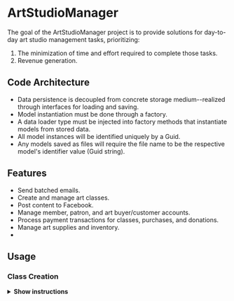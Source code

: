 # ArtStudioManager

<!---
<img src="https://ai.github.io/size-limit/logo.svg" align="right"
     alt="Size Limit logo by Anton Lovchikov" width="120" height="178">
-->

The goal of the ArtStudioManager project is to provide solutions for day-to-day art studio management tasks, prioritizing:
1. The minimization of time and effort required to complete those tasks.
2. Revenue generation.

## Code Architecture

* Data persistence is decoupled from concrete storage medium--realized through interfaces for loading and saving.
* Model instantiation must be done through a factory.
* A data loader type must be injected into factory methods that instantiate models from stored data.
* All model instances will be identified uniquely by a Guid.
* Any models saved as files will require the file name to be the respective model's identifier value (Guid string).

## Features

* Send batched emails.
* Create and manage art classes.
* Post content to Facebook.
* Manage member, patron, and art buyer/customer accounts.
* Process payment transactions for classes, purchases, and donations.
* Manage art supplies and inventory.
* 
## Usage

### Class Creation

<details><summary><b>Show instructions</b></summary>

1. Click `Classes` in the main menu:

    <img src="./wwwroot/images/main-menu-classes.png" width="738">

2. Click `Add New Class` button:

     <img src="./wwwroot/images/classes-addnew-btn.png" width="738">

3. Enter class information into fields:

    <img src="./wwwroot/images/addnew-class-page.png" width="738">

</details>

<!---
## Reports

Size Limit has a [GitHub action] that comments and rejects pull requests based
on Size Limit output.

1. Install and configure Size Limit as shown above.
2. Add the following action inside `.github/workflows/size-limit.yml`

```yaml
name: "size"
on:
  pull_request:
    branches:
      - master
jobs:
  size:
    runs-on: ubuntu-latest
    env:
      CI_JOB_NUMBER: 1
    steps:
      - uses: actions/checkout@v1
      - uses: andresz1/size-limit-action@v1
        with:
          github_token: ${{ secrets.GITHUB_TOKEN }}
```

## Config

### Limits Config

Size Limits supports three ways to define limits config.

1. `size-limit` section in `package.json`:

   ```json
     "size-limit": [
       {
         "path": "index.js",
         "import": "{ createStore }",
         "limit": "500 ms"
       }
     ]
   ```

<p align="center"> 
  <img src="./img/example.png" alt="Size Limit CLI" width="738">
  https://github.com/Eric-Douglas-Johnson/ArtStudioManager/blob/main/wwwroot/images/main-menu.png
</p>

With `--why`, Size Limit can tell you *why* your library is of this size
and show the real cost of all your internal dependencies.
We are using [Statoscope] for this analysis.

<p align="center">
  <a href="https://evilmartians.com/?utm_source=size-limit">
    <img src="https://evilmartians.com/badges/sponsored-by-evil-martians.svg"
         alt="Sponsored by Evil Martians" width="236" height="54">
  </a>
</p>

[Statoscope]:    https://github.com/statoscope/statoscope
[Storeon]: https://github.com/ai/storeon/
[Nano ID]: https://github.com/ai/nanoid/
[React]: https://github.com/facebook/react/

## Who Uses ArtStudioManager

* [MobX](https://github.com/mobxjs/mobx)
* [Material-UI](https://github.com/callemall/material-ui)
* [Ant Design](https://github.com/ant-design/ant-design/)
* [Autoprefixer](https://github.com/postcss/autoprefixer)
-->
